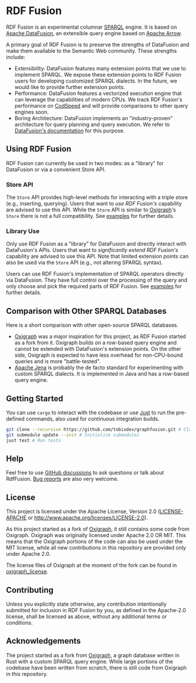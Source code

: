 # RDF Fusion

RDF Fusion is an experimental columnar [SPARQL](https://www.w3.org/TR/sparql11-overview/) engine.
It is based on [Apache DataFusion](https://datafusion.apache.org/), an extensible query engine based
on [Apache Arrow](https://arrow.apache.org/).

A primary goal of RDF Fusion is to preserve the strengths of DataFusion and make them available to the Semantic Web
community.
These strengths include:

- Extensibility: DataFusion features many extension points that we use to implement SPARQL. We expose these extension
  points to RDF Fusion users for developing customized SPARQL dialects. In the future, we would like to provide
  further extension points.
- Performance: DataFusion features a vectorized execution engine that can leverage the capabilities of modern CPUs.
  We track RDF Fusion's performance on [CodSpeed](https://codspeed.io/tobixdev/rdf-fusion) and will provide comparisons
  to other query engines soon.
- Boring Architecture: DataFusion implements an "industry-proven" architecture for query planning and query execution.
  We refer to [DataFusion's documentation](https://datafusion.apache.org/contributor-guide/architecture.html) for this
  purpose.

## Using RDF Fusion

RDF Fusion can currently be used in two modes: as a "library" for DataFusion or via a convenient Store API.

### Store API

The `Store` API provides high-level methods for interacting with a triple store (e.g., inserting, querying).
Users that want to *use RDF Fusion's* capability are advised to use this API.
While the `Store` API is similar to [Oxigraph](https://github.com/oxigraph/oxigraph)'s `Store` there is not a full
compatibility.
See [examples](./examples) for further details.

### Library Use

Only use RDF Fusion as a "library" for DataFusion and directly interact with DataFusion's APIs.
Users that want to *significantly extend RDF Fusion's* capability are advised to use this API.
Note that limited extension points can also be used via the `Store` API (e.g., not altering SPARQL syntax).

Users can use RDF Fusion's implementation of SPARQL operators directly via DataFusion.
They have full control over the processing of the query and only choose and pick the required parts of RDF Fusion.
See [examples](./examples) for further details.

## Comparison with Other SPARQL Databases

Here is a short comparison with other open-source SPARQL databases.

- [Oxigraph](https://github.com/oxigraph/oxigraph) was a major inspiration for this project, as RDF Fusion started as a
  fork from it. Oxigraph builds on a row-based query engine and cannot be extended with DataFusion's extension points.
  On the other side, Oxigraph is expected to have less overhead for non-CPU-bound queries and is more "battle-tested".
- [Apache Jena](https://jena.apache.org/) is probably the de facto standard for experimenting with custom SPARQL
  dialects. It is implemented in Java and has a row-based query engine.

## Getting Started

You can use `cargo` to interact with the codebase or use [Just](https://github.com/casey/just) to run the pre-defined
commands, also used for continuous integration builds.

```bash
git clone --recursive https://github.com/tobixdev/graphfusion.git # Clone Repository
git submodule update --init # Initialize submodules
just test # Run tests 
```

## Help

Feel free to use [GitHub discussions](https://github.com/tobixdev/graphfusion/discussions) to ask questions or talk
about RdfFusion.
[Bug reports](https://github.com/tobixdev/graphfusion/issues) are also very welcome.

## License

This project is licensed under the Apache License, Version 2.0 ([LICENSE-APACHE](LICENSE.txt) or
http://www.apache.org/licenses/LICENSE-2.0).

As this project started as a fork of [Oxigraph](https://github.com/oxigraph/oxigraph), it still contains some code
from Oxigraph. Oxigraph was originally licensed under Apache 2.0 OR MIT. This means that the Oxigraph portions of
the code can also be used under the MIT license, while all new contributions in this repository are provided only
under Apache 2.0.

The license files of Oxigraph at the moment of the fork can be found in [oxigraph_license](./misc/oxigraph_license).

## Contributing

Unless you explicitly state otherwise, any contribution intentionally submitted for inclusion in RDF Fusion by you, as
defined in the Apache-2.0 license, shall be licensed as above, without any additional terms or conditions.

## Acknowledgements

The project started as a fork from [Oxigraph](https://github.com/oxigraph/oxigraph), a graph database written in Rust
with a custom SPARQL query engine.
While large portions of the codebase have been written from scratch, there is still code from Oxigraph in this
repository.
